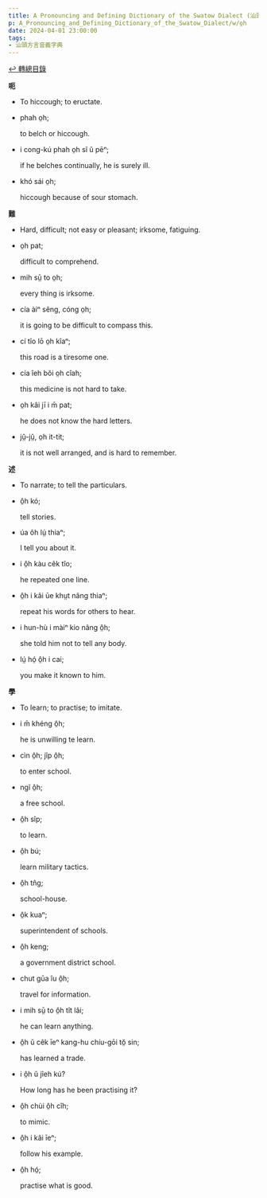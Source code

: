 ```yaml
---
title: A Pronouncing and Defining Dictionary of the Swatow Dialect (汕頭方言音義字典) / o̤h
p: A_Pronouncing_and_Defining_Dictionary_of_the_Swatow_Dialect/w/o̤h
date: 2024-04-01 23:00:00
tags: 
- 汕頭方言音義字典
---
```


[↩️ 轉總目錄](/A_Pronouncing_and_Defining_Dictionary_of_the_Swatow_Dialect)


**呃**
- To hiccough; to eructate.

- phah o̤h;

  to belch or hiccough.

- i cong-kú phah o̤h sĭ ŭ pēⁿ;

  if he belches continually, he is surely ill.

- khó sái o̤h;

  hiccough because of sour stomach.

**難**
- Hard, difficult; not easy or pleasant; irksome, fatiguing.

- o̤h pat;

  difficult to comprehend.

- mih sṳ̄ to o̤h;

  every thing is irksome.

- cía àiⁿ sêng, cóng o̤h;

  it is going to be difficult to compass this.

- cí tîo lō o̤h kîaⁿ;

  this road is a tiresome one.

- cía îeh bŏi o̤h cîah;

  this medicine is not hard to take.

- o̤h kâi jī i m̄ pat;

  he does not know the hard letters.

- jṳ̂-jṳ̂, o̤h it-tit;

  it is not well arranged, and is hard to remember.

**述**
- To narrate; to tell the particulars.

- ô̤h kó;

  tell stories.

- úa ôh lṳ́ thiaⁿ;

  I tell you about it.

- i ô̤h kàu cêk tîo;

  he repeated one line.

- ô̤h i kâi ūe khṳt nâng thiaⁿ;

  repeat his words for others to hear.

- i hun-hù i màiⁿ kio nâng ô̤h;

  she told him not to tell any body.

- lṳ́ hó̤ ô̤h i cai;

  you make it known to him.

**學**
- To learn; to practise; to imitate.

- i m̄ khéng ô̤h;

  he is unwilling te learn.

- cìn ô̤h; jîp ô̤h;

  to enter school.

- ngĭ ô̤h;

  a free school.

- ô̤h sîp;

  to learn.

- ô̤h bú;

  learn military tactics.

- ô̤h tn̂g;

  school-house.

- ô̤k kuaⁿ;

  superintendent of schools.

- ô̤h keng;

  a government district school.

- chut gūa îu ô̤h;

  travel for information.

- i mih sṳ̄ to ô̤h tît lâi;

  he can learn anything.

- ô̤h ŭ cêk īeⁿ kang-hu chíu-gōi tŏ̤ sin;

  has learned a trade.

- i ô̤h ŭ jîeh kú?

  How long has he been practising it?

- ô̤h chùi ô̤h cîh;

  to mimic.

- ô̤h i kâi īeⁿ;

  follow his example.

- ô̤h hó̤;

  practise what is good.